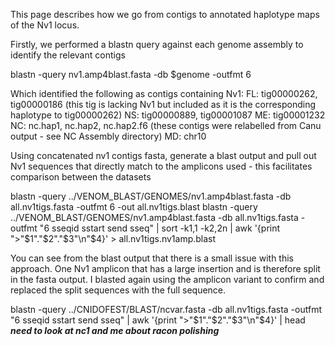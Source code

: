 This page describes how we go from contigs to annotated haplotype maps of the Nv1 locus.

Firstly, we performed a blastn query against each genome assembly to identify the relevant contigs

blastn -query nv1.amp4blast.fasta -db $genome -outfmt 6

Which identified the following as contigs containing Nv1:
FL: tig00000262, tig00000186 (this tig is lacking Nv1 but included as it is the corresponding haplotype to tig00000262)
NS: tig00000889, tig00001087
ME: tig00001232
NC: nc.hap1, nc.hap2, nc.hap2.f6 (these contigs were relabelled from Canu output - see NC Assembly directory)
MD: chr10

Using concatenated nv1 contigs fasta, generate a blast output and pull out Nv1 sequences that directly match to the amplicons used - this facilitates comparison between the datasets

blastn -query ../VENOM_BLAST/GENOMES/nv1.amp4blast.fasta -db all.nv1tigs.fasta -outfmt 6 -out all.nv1tigs.blast
blastn -query ../VENOM_BLAST/GENOMES/nv1.amp4blast.fasta -db all.nv1tigs.fasta -outfmt "6 sseqid sstart send sseq" | sort -k1,1 -k2,2n |  awk '{print ">"$1"."$2"."$3"\n"$4}' > all.nv1tigs.nv1amp.blast

You can see from the blast output that there is a small issue with this approach. One Nv1 amplicon that has a large insertion and is therefore split in the fasta output. I blasted again using the amplicon variant to confirm and replaced the split sequences with the full sequence.

blastn -query ../CNIDOFEST/BLAST/ncvar.fasta -db all.nv1tigs.fasta -outfmt "6 sseqid sstart send sseq" |  awk '{print ">"$1"."$2"."$3"\n"$4}' | head
***need to look at nc1 and me about racon polishing***



